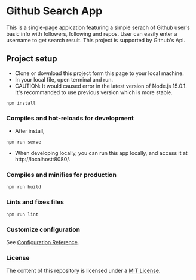 # Github Search App

This is a single-page applcation featuring a simple serach of Github user's basic info with followers, following and repos.
User can easily enter a username to get search result.
This project is supported by Github's Api.

## Project setup

* Clone or download this project form this page to your local machine.
* In your local file, open terminal and run.
* CAUTION: It would caused error in the latest version of Node.js 15.0.1. It's recommanded to use previous version which is more stable.

```
npm install
```

### Compiles and hot-reloads for development

* After install,
```
npm run serve
```
* When developing locally, you can run this app locally, and access it at http://localhost:8080/.

### Compiles and minifies for production
```
npm run build
```

### Lints and fixes files
```
npm run lint
```

### Customize configuration
See [Configuration Reference](https://cli.vuejs.org/config/).

### License
The content of this repository is licensed under a [MIT License](https://choosealicense.com/licenses/mit/).
